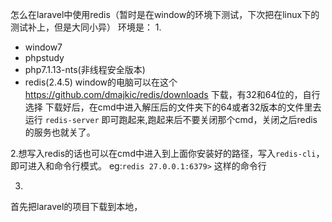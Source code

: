 怎么在laravel中使用redis（暂时是在window的环境下测试，下次把在linux下的测试补上，但是大同小异）
环境是：
1. 
- window7
- phpstudy
- php7.1.13-nts(非线程安全版本)
- redis(2.4.5)
window的电脑可以在这个 https://github.com/dmajkic/redis/downloads
下载，有32和64位的，自行选择
下载好后，在cmd中进入解压后的文件夹下的64或者32版本的文件里去运行
`redis-server`  即可跑起来,跑起来后不要关闭那个cmd，关闭之后redis的服务也就关了。

2.想写入redis的话也可以在cmd中进入到上面你安装好的路径，写入`redis-cli`，即可进入和命令行模式。
eg:`redis 27.0.0.1:6379>` 这样的命令行

3.
首先把laravel的项目下载到本地，







